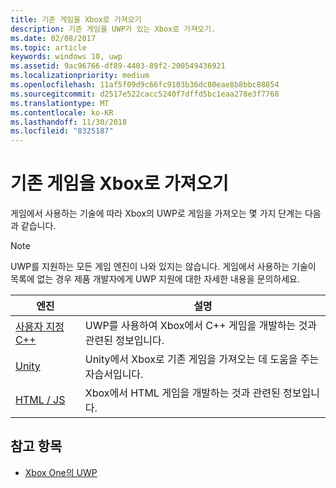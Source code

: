 ```yaml
---
title: 기존 게임을 Xbox로 가져오기
description: 기존 게임을 UWP가 있는 Xbox로 가져오기.
ms.date: 02/08/2017
ms.topic: article
keywords: windows 10, uwp
ms.assetid: 9ac96766-df89-4403-89f2-200549436921
ms.localizationpriority: medium
ms.openlocfilehash: 11af5f09d9c66fc9103b36dc80eae8b8bbc88854
ms.sourcegitcommit: d2517e522cacc5240f7dffd5bc1eaa278e3f7768
ms.translationtype: MT
ms.contentlocale: ko-KR
ms.lasthandoff: 11/30/2018
ms.locfileid: "8325187"
---
```

# <a name="bringing-existing-games-to-xbox"></a>기존 게임을 Xbox로 가져오기


게임에서 사용하는 기술에 따라 Xbox의 UWP로 게임을 가져오는 몇 가지 단계는 다음과 같습니다.

> [!NOTE]
> UWP를 지원하는 모든 게임 엔진이 나와 있지는 않습니다. 게임에서 사용하는 기술이 목록에 없는 경우 제품 개발자에게 UWP 지원에 대한 자세한 내용을 문의하세요.

| 엔진      | 설명 |
|------------|-------------|
|[사용자 지정 C++](development-lanes-custom-cpp.md)| UWP를 사용하여 Xbox에서 C++ 게임을 개발하는 것과 관련된 정보입니다. |
|[Unity](development-lanes-unity.md)| Unity에서 Xbox로 기존 게임을 가져오는 데 도움을 주는 자습서입니다. |
|[HTML / JS](development-lanes-html.md)| Xbox에서 HTML 게임을 개발하는 것과 관련된 정보입니다. |

## <a name="see-also"></a>참고 항목

- [Xbox One의 UWP](index.md)
